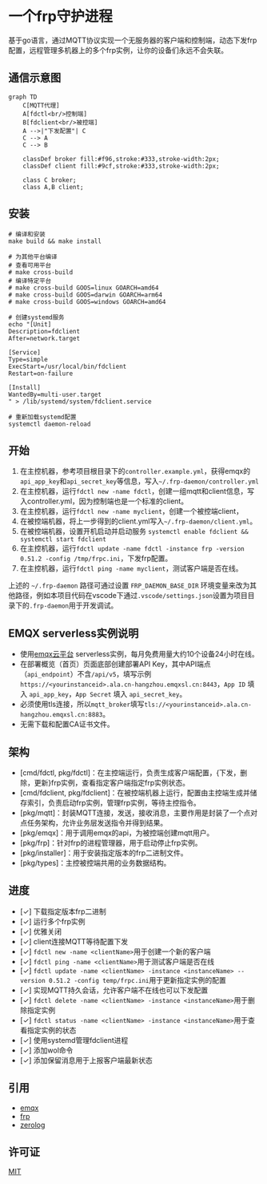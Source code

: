 # 一个frp守护进程
基于go语言，通过MQTT协议实现一个无服务器的客户端和控制端，动态下发frp配置，远程管理多机器上的多个frp实例，让你的设备们永远不会失联。

## 通信示意图
```mermaid
graph TD
    C[MQTT代理]
    A[fdctl<br/>控制端]
    B[fdclient<br/>被控端]
    A -->|"下发配置"| C
    C --> A
    C --> B
    
    classDef broker fill:#f96,stroke:#333,stroke-width:2px;
    classDef client fill:#9cf,stroke:#333,stroke-width:2px;
    
    class C broker;
    class A,B client;
```

## 安装
```
# 编译和安装
make build && make install

# 为其他平台编译
# 查看可用平台
# make cross-build
# 编译特定平台
# make cross-build GOOS=linux GOARCH=amd64
# make cross-build GOOS=darwin GOARCH=arm64
# make cross-build GOOS=windows GOARCH=amd64

# 创建systemd服务
echo "[Unit]
Description=fdclient
After=network.target

[Service]
Type=simple
ExecStart=/usr/local/bin/fdclient
Restart=on-failure

[Install]
WantedBy=multi-user.target
" > /lib/systemd/system/fdclient.service

# 重新加载systemd配置
systemctl daemon-reload

```

## 开始
1. 在主控机器，参考项目根目录下的`controller.example.yml`，获得emqx的`api_app_key`和`api_secret_key`等信息，写入`~/.frp-daemon/controller.yml`
2. 在主控机器，运行`fdctl new -name fdctl`，创建一组mqtt和client信息，写入controller.yml，因为控制端也是一个标准的client。
3. 在主控机器，运行`fdctl new -name myclient`，创建一个被控端client，
4. 在被控端机器，将上一步得到的client.yml写入`~/.frp-daemon/client.yml`。
5. 在被控端机器，设置开机启动并启动服务 `systemctl enable fdclient && systemctl start fdclient`
6. 在主控机器，运行`fdctl update -name fdctl -instance frp -version 0.51.2 -config /tmp/frpc.ini`，下发frp配置。
7. 在主控机器，运行`fdctl ping -name myclient`，测试客户端是否在线。

上述的 `~/.frp-daemon` 路径可通过设置 `FRP_DAEMON_BASE_DIR` 环境变量来改为其他路径，例如本项目代码在vscode下通过`.vscode/settings.json`设置为项目目录下的`.frp-daemon`用于开发调试。

## EMQX serverless实例说明
- 使用[emqx云平台](https://cloud.emqx.com/) serverless实例，每月免费用量大约10个设备24小时在线。
- 在部署概览（首页）页面底部创建部署API Key，其中API端点（`api_endpoint`）不含`/api/v5`，填写示例`https://<yourinstanceid>.ala.cn-hangzhou.emqxsl.cn:8443`，`App ID` 填入 `api_app_key`，`App Secret` 填入 `api_secret_key`。
- 必须使用tls连接，所以`mqtt_broker`填写`tls://<yourinstanceid>.ala.cn-hangzhou.emqxsl.cn:8883`。
- 无需下载和配置CA证书文件。

## 架构
- [cmd/fdctl, pkg/fdctl]：在主控端运行，负责生成客户端配置，{下发，删除，更新}frp实例，查看指定客户端指定frp实例状态。
- [cmd/fdclient, pkg/fdclient]：在被控端机器上运行，配置由主控端生成并储存索引，负责启动frp实例，管理frp实例，等待主控指令。
- [pkg/mqtt]：封装MQTT连接，发送，接收消息，主要作用是封装了一个点对点任务架构，允许业务层发送指令并得到结果。
- [pkg/emqx]：用于调用emqx的api，为被控端创建mqtt用户。
- [pkg/frp]：针对frp的进程管理器，用于启动停止frp实例。
- [pkg/installer]：用于安装指定版本的frp二进制文件。
- [pkg/types]：主控被控端共用的业务数据结构。

## 进度
- [✓] 下载指定版本frp二进制
- [✓] 运行多个frp实例
- [✓] 优雅关闭
- [✓] client连接MQTT等待配置下发
- [✓] `fdctl new -name <clientName>`用于创建一个新的客户端
- [✓] `fdctl ping -name <clientName>`用于测试客户端是否在线
- [✓] `fdctl update -name <clientName> -instance <instanceName> --version 0.51.2 -config temp/frpc.ini`用于更新指定实例的配置
- [✓] 实现MQTT持久会话，允许客户端不在线也可以下发配置
- [✓] `fdctl delete -name <clientName> -instance <instanceName>`用于删除指定实例
- [✓] `fdctl status -name <clientName> -instance <instanceName>`用于查看指定实例的状态
- [✓] 使用systemd管理fdclient进程
- [✓] 添加wol命令
- [✓] 添加保留消息用于上报客户端最新状态

## 引用
- [emqx](https://www.emqx.com/)
- [frp](https://github.com/fatedier/frp)
- [zerolog](https://github.com/rs/zerolog)

## 许可证
[MIT](https://opensource.org/licenses/MIT)